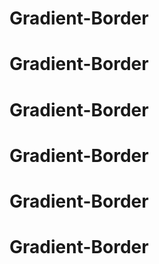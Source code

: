 # Gradient-Border
# Gradient-Border
# Gradient-Border
# Gradient-Border
# Gradient-Border
# Gradient-Border
